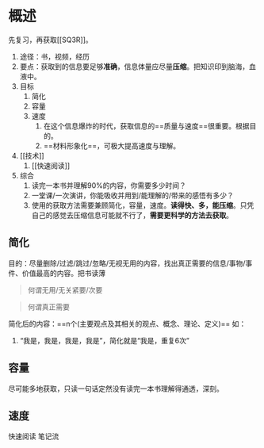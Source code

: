 # 概述
先复习，再获取[[SQ3R]]。
1. 途径：书，视频，经历
2. 要点：获取到的信息要足够**准确**，信息体量应尽量**压缩**。把知识印到脑海，血液中。
3. 目标
	1. 简化
	2. 容量
	3. 速度
		1. 在这个信息爆炸的时代，获取信息的==质量与速度==很重要。根据目的。
		2. ==材料形象化==，可极大提高速度与理解。
4. [[技术]]
	1. [[快速阅读]]
5. 综合
	1. 读完一本书并理解90%的内容，你需要多少时间？
	2. 一堂课/一次演讲，你能吸收并用到/能理解的/带来的感悟有多少？
	3. 使用的获取方法需要兼顾简化，容量，速度。**读得快、多，能压缩**。只凭自己的感觉去压缩信息可能就不行了，**需要更科学的方法去获取**。

## 简化
目的：尽量删除/过滤/跳过/忽略/无视无用的内容，找出真正需要的信息/事物/事件、价值最高的内容。把书读薄

>何谓无用/无关紧要/次要

>何谓真正需要

简化后的内容：==n个(主要观点及其相关的观点、概念、理论、定义)==
如：
1. “我是，我是，我是，我是”，简化就是“我是，重复6次”

## 容量
尽可能多地获取，只读一句话定然没有读完一本书理解得通透，深刻。

## 速度
快速阅读
笔记流